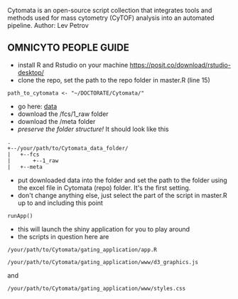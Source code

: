 Cytomata is an open-source script collection that integrates tools and methods used for mass cytometry (CyTOF) analysis into an automated pipeline.
Author: Lev Petrov

## OMNICYTO PEOPLE GUIDE
- install R and Rstudio on your machine https://posit.co/download/rstudio-desktop/
- clone the repo, set the path to the repo folder in master.R (line 15)

``
path_to_cytomata <- "~/DOCTORATE/Cytomata/"
``
- go here: [data](https://charitede-my.sharepoint.com/:f:/g/personal/lev_petrov_charite_de/EsfhZi47RwNNoJUOX0mpD-0BcDWFalPU2dBoNUyM4SKbTg?e=pTXe8E)
- download the /fcs/1_raw folder
- download the /meta folder
- *preserve the folder structure!* It should look like this

```
.
+--/your/path/to/Cytomata_data_folder/
|   +--fcs
|       +--1_raw
|   +--meta
```

- put downloaded data into the folder and set the path to the folder using the excel file in Cytomata (repo) folder. It's the first setting.
- don't change anything else, just select the part of the script in master.R up to and including this point

``
runApp()
``
- this will launch the shiny application for you to play around
- the scripts in question here are

```
/your/path/to/Cytomata/gating_application/app.R

/your/path/to/Cytomata/gating_application/www/d3_graphics.js
```

and

```
/your/path/to/Cytomata/gating_application/www/styles.css
```





